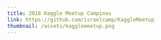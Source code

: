 ```yaml
---
title: 2018 Kaggle Meetup Campinas
link: https://github.com/israelcamp/KaggleMeetup
thumbnail: /assets/kagglemeetup.png
---
```

